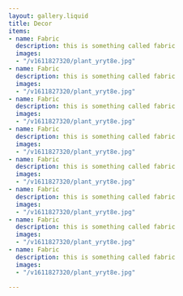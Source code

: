 ```yaml
---
layout: gallery.liquid
title: Decor
items:
- name: Fabric
  description: this is something called fabric
  images:
  - "/v1611827320/plant_yryt8e.jpg"
- name: Fabric
  description: this is something called fabric
  images:
  - "/v1611827320/plant_yryt8e.jpg"
- name: Fabric
  description: this is something called fabric
  images:
  - "/v1611827320/plant_yryt8e.jpg"
- name: Fabric
  description: this is something called fabric
  images:
  - "/v1611827320/plant_yryt8e.jpg"
- name: Fabric
  description: this is something called fabric
  images:
  - "/v1611827320/plant_yryt8e.jpg"
- name: Fabric
  description: this is something called fabric
  images:
  - "/v1611827320/plant_yryt8e.jpg"
- name: Fabric
  description: this is something called fabric
  images:
  - "/v1611827320/plant_yryt8e.jpg"
- name: Fabric
  description: this is something called fabric
  images:
  - "/v1611827320/plant_yryt8e.jpg"

---
```

